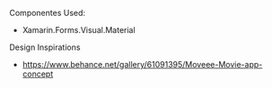 


Componentes Used:
- Xamarin.Forms.Visual.Material


Design Inspirations
- https://www.behance.net/gallery/61091395/Moveee-Movie-app-concept